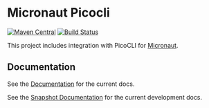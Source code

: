 # Micronaut Picocli

[![Maven Central](https://img.shields.io/maven-central/v/io.micronaut.configuration/micronaut-picocli.svg?label=Maven%20Central)](https://search.maven.org/search?q=g:%22io.micronaut.configuration%22%20AND%20a:%22micronaut-picocli%22)
[![Build Status](https://travis-ci.org/micronaut-projects/micronaut-picocli.svg?branch=master)](https://travis-ci.org/micronaut-projects/micronaut-picocli)


This project includes integration with PicoCLI for [Micronaut](http://micronaut.io).

## Documentation

See the [Documentation](https://micronaut-projects.github.io/micronaut-picocli/latest/guide) for the current docs.

See the [Snapshot Documentation](https://micronaut-projects.github.io/micronaut-picocli/snapshot/guide) for the current development docs.
